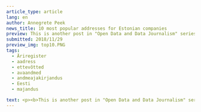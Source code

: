 ```yaml
---
article_type: article
lang: en
author: Annegrete Peek
news_title: 10 most popular addresses for Estonian companies
preview: This is another post in "Open Data and Data Journalism" series. What addresses are the most popular ones for companies? In the Business Register the comapny address is provided as a open data.
submitted: 2018/11/29
preview_img: top10.PNG
tags:
  - Äriregister
  - aadress
  - ettevõtted
  - avaandmed
  - andmeajakirjandus
  - Eesti
  - majandus

text: <p><b>This is another post in "Open Data and Data Journalism" series. What addresses are the most popular ones for companies? In the Business Register the comapny address is provided as a open data. The addresses will be divided into two groups - residential and commercial buildings (incl. mixed buildings).</b></p><p>There are more than 280 thousand registered companies in Estonia, but interestingly, there are no address in the Business Register for 24 thousand (8.5%) of them. Although tax debt is not the main focus of this post, we also report the number of tax debtors located at these addresses.</p><p>At the end of the post, the most popular addresses of each county are also listed.</p><p><b>Commercial buildings</b></p><style type="text/css">.tg  {border-collapse:collapse;border-spacing:0;}.tg td{font-size:14px;padding:5px 5px;border-style:solid;border-width:1px;overflow:hidden;word-break:normal;border-color:black;}.tg th{font-size:14px;font-weight:bold;padding:5px 5px;border-style:solid;border-width:1px;overflow:hidden;word-break:normal;border-color:black;}.tg .tg-0pky{border-color:inherit;text-align:left;vertical-align:top}.tg .tg-4sxv{color:#9b9b9b;border-color:inherit;text-align:left;vertical-align:top}</style><table class="tg">  <tr>    <th class="tg-0pky">Address </th>    <th class="tg-0pky"> Number of registered companies </th>    <th class="tg-4sxv"> Number of tax debtors </th>  </tr>  <tr>    <td class="tg-0pky"> Sepapaja tn 6, Tallinn </td>    <td class="tg-0pky"> 2113 </td>    <td class="tg-4sxv"> 0 </td>  </tr>  <tr>    <td class="tg-0pky"> Narva mnt 5, Tallinn </td>    <td class="tg-0pky"> 1759 </td>    <td class="tg-4sxv"> 67 </td>  </tr>  <tr>    <td class="tg-0pky"> Rävala pst 8, Tallinn </td>    <td class="tg-0pky"> 1048 </td>    <td class="tg-4sxv"> 203 </td>  </tr>  <tr>    <td class="tg-0pky"> Roosikrantsi tn 2, Tallinn </td>    <td class="tg-0pky"> 752 </td>    <td class="tg-4sxv"> 5 </td>  </tr>  <tr>    <td class="tg-0pky"> Narva mnt 7, Tallinn </td>    <td class="tg-0pky"> 654 </td>    <td class="tg-4sxv"> 10 </td>  </tr>  <tr>    <td class="tg-0pky"> Tornimäe tn 5, Tallinn </td>    <td class="tg-0pky"> 633 </td>    <td class="tg-4sxv"> 54 </td>  </tr>  <tr>    <td class="tg-0pky"> Laki tn 30, Tallinn </td>    <td class="tg-0pky"> 571 </td>    <td class="tg-4sxv"> 4 </td>  </tr>  <tr>    <td class="tg-0pky"> Ahtri tn 12, Tallinn </td>    <td class="tg-0pky"> 526 </td>    <td class="tg-4sxv"> 7 </td>  </tr>  <tr>    <td class="tg-0pky"> Rännaku pst 12, Tallinn </td>    <td class="tg-0pky"> 478 </td>    <td class="tg-4sxv"> 7 </td>  </tr>  <tr>    <td class="tg-0pky"> Tornimäe tn 7, Tallinn </td>    <td class="tg-0pky"> 469 </td>    <td class="tg-4sxv"> 23</td>  </tr></table>&nbsp;<p>These 10 addresses are shared by 3% of Estonian companies. The floor area of Sepapaja 6 house is actually 984 square meters, which makes less than half a square meter per company. What's happening at Rävala pst 8? Nearly every fifth company is a debtor to the state. In fact, at this address, there are a total of 5% of debtors published by Tax and Customs Board.</p><p><b>Residential buildings</b></p><table class="tg">  <tr>    <th class="tg-0pky">Address </th>    <th class="tg-0pky"> Number of registered companies </th>    <th class="tg-4sxv"> Number of tax debtors </th>  </tr>  <tr>    <td class="tg-0pky"> Männimäe, Pudisoo village, Harjumaa</td>    <td class="tg-0pky"> 557 </td>    <td class="tg-4sxv"> 0 </td>  </tr>  <tr>    <td class="tg-0pky"> Randla tn 13, Tallinn</td>    <td class="tg-0pky"> 313 </td>    <td class="tg-4sxv"> 6 </td>  </tr>  <tr>    <td class="tg-0pky"> Pae tn 25, Tallinn </td>    <td class="tg-0pky"> 281 </td>    <td class="tg-4sxv"> 1 </td>  </tr>  <tr>    <td class="tg-0pky"> Nurme tn 16, Tallinn </td>    <td class="tg-0pky"> 220 </td>    <td class="tg-4sxv"> 1 </td>  </tr>  <tr>    <td class="tg-0pky"> Tina tn 7, Tallinn </td>    <td class="tg-0pky"> 218 </td>    <td class="tg-4sxv"> 0 </td>  </tr>  <tr>    <td class="tg-0pky"> Kadaka pst 169a, Tallinn </td>    <td class="tg-0pky"> 209 </td>    <td class="tg-4sxv"> 0 </td>  </tr>  <tr>    <td class="tg-0pky"> Kesk-Ameerika tn 7, Tallinn </td>    <td class="tg-0pky"> 161 </td>    <td class="tg-4sxv"> 4 </td>  </tr>  <tr>    <td class="tg-0pky"> Narva mnt 38, Tallinn </td>    <td class="tg-0pky"> 132 </td>    <td class="tg-4sxv"> 0 </td>  </tr>  <tr>    <td class="tg-0pky"> Mooni tn 18, Tallinn </td>    <td class="tg-0pky"> 124 </td>    <td class="tg-4sxv"> 3 </td>  </tr>  <tr>    <td class="tg-0pky"> Lootsi tn 3a, Tallinn </td>    <td class="tg-0pky"> 119 </td>    <td class="tg-4sxv"> 2</td>  </tr></table>&nbsp;<p>Nordic Consult, a provider of services for e-residents, operates at Männimäe. One of the services is providing a legal address.</p><p>Männimäe, Nurme tn 16 and Mooni tn 18 are detached houses. In apartment buildings (except Lootsi tn 3a and Narva mnt 38), most companies are registered (67% -94%) in one apartment. For example, there are 287 registered companies in Randla 13-201.</p><p><b>The most popular addresses of the counties</b></p><p>If the business address precision is village, it will be excluded from the analysis.</p><table class="tg">  <tr>    <th class="tg-0pky"> County </th>    <th class="tg-0pky"> Type </th>    <th class="tg-0pky"> Address </th>    <th class="tg-0pky"> Number of registered companies </th>    <th class="tg-4sxv"> Number of tax debtors </th>  </tr>  <tr>    <td class="tg-0pky"> Harju </td>    <td class="tg-0pky"> Commercial </td>    <td class="tg-0pky"> Sepapaja tn 6, Tallinn </td>    <td class="tg-0pky"> 2113 </td>    <td class="tg-4sxv"> 0 </td>  </tr>  <tr>    <td class="tg-0pky"> Harju </td>    <td class="tg-0pky"> Residential </td>    <td class="tg-0pky"> Männimäe, Pudisoo village </td>    <td class="tg-0pky"> 557 </td>    <td class="tg-4sxv"> 0 </td>  </tr>  <tr>    <td class="tg-0pky"> Hiiu </td>    <td class="tg-0pky"> Commercial </td>    <td class="tg-0pky"> Sadama tn 15, Kärdla </td>    <td class="tg-0pky"> 17 </td>    <td class="tg-4sxv"> 0 </td>  </tr>  <tr>    <td class="tg-0pky"> Hiiu </td>    <td class="tg-0pky"> Residential </td>    <td class="tg-0pky"> Pae tn 8, Kärdla </td>    <td class="tg-0pky"> 10 </td>    <td class="tg-4sxv"> 0 </td>  </tr>  <tr>    <td class="tg-0pky"> Ida-Viru </td>    <td class="tg-0pky"> Commercial </td>    <td class="tg-0pky"> Rakvere tn 5a, Jõhvi </td>    <td class="tg-0pky"> 27 </td>    <td class="tg-4sxv"> 0 </td>  </tr>  <tr>    <td class="tg-0pky"> Ida-Viru </td>    <td class="tg-0pky"> Residential </td>    <td class="tg-0pky"> Tallinna mnt 42, Narva </td>    <td class="tg-0pky"> 59 </td>    <td class="tg-4sxv"> 0 </td>  </tr>  <tr>    <td class="tg-0pky"> Jõgeva </td>    <td class="tg-0pky"> Commercial </td>    <td class="tg-0pky"> Silla tn 2, Põltsamaa </td>    <td class="tg-0pky"> 22 </td>    <td class="tg-4sxv"> 0 </td>  </tr>  <tr>    <td class="tg-0pky"> Jõgeva </td>    <td class="tg-0pky"> Residential </td>    <td class="tg-0pky"> Rohu tn 6, Jõgeva </td>    <td class="tg-0pky"> 15 </td>    <td class="tg-4sxv"> 1 </td>  </tr>  <tr>    <td class="tg-0pky"> Järva </td>    <td class="tg-0pky"> Commercial </td>    <td class="tg-0pky"> Lai tn 33, Paide </td>    <td class="tg-0pky"> 18 </td>    <td class="tg-4sxv"> 0 </td>  </tr>  <tr>    <td class="tg-0pky"> Järva </td>    <td class="tg-0pky"> Residential </td>    <td class="tg-0pky"> Ehitajate tn 6, Paide </td>    <td class="tg-0pky"> 15 </td>    <td class="tg-4sxv"> 2 </td>  </tr>  <tr>    <td class="tg-0pky"> Lääne-Viru </td>    <td class="tg-0pky"> Commercial </td>    <td class="tg-tysj"> Turu plats 3, Rakvere </td>    <td class="tg-0pky"> 25 </td>    <td class="tg-4sxv"> 2 </td>  </tr>  <tr>    <td class="tg-0pky"> Lääne-Viru </td>    <td class="tg-0pky"> Residential </td>    <td class="tg-tysj"> Tuisu tn 20, Rakvere </td>    <td class="tg-0pky"> 51 </td>    <td class="tg-4sxv"> 0 </td>  </tr>  <tr>    <td class="tg-0pky"> Lääne </td>    <td class="tg-0pky"> Commercial </td>    <td class="tg-tysj"> Kastani tn 7  </td>    <td class="tg-0pky"> 19 </td>    <td class="tg-4sxv"> 0 </td>  </tr>  <tr>    <td class="tg-0pky"> Lääne </td>    <td class="tg-0pky"> Residential </td>    <td class="tg-tysj"> Mulla tn 10, Haapsalu </td>    <td class="tg-0pky"> 20 </td>    <td class="tg-4sxv"> 2 </td>  </tr>  <tr>    <td class="tg-0pky"> Põlva </td>    <td class="tg-0pky"> Commercial </td>    <td class="tg-tysj"> Uus tn 2, Põlva </td>    <td class="tg-0pky"> 29 </td>    <td class="tg-4sxv"> 0 </td>  </tr>  <tr>    <td class="tg-0pky"> Põlva </td>    <td class="tg-0pky"> Residential </td>    <td class="tg-tysj"> Pihlaka tn 11, Põlva </td>    <td class="tg-0pky"> 19 </td>    <td class="tg-4sxv"> 0 </td>  </tr>  <tr>    <td class="tg-0pky"> Pärnu </td>    <td class="tg-0pky"> Commercial </td>    <td class="tg-tysj"> Papiniidu tn 5, Pärnu </td>    <td class="tg-0pky"> 88 </td>    <td class="tg-4sxv"> 8 </td>  </tr>  <tr>    <td class="tg-0pky"> Pärnu </td>    <td class="tg-0pky"> Residential </td>    <td class="tg-tysj"> Kuldse Kodu tn 5, Pärnu </td>    <td class="tg-0pky"> 71 </td>    <td class="tg-4sxv"> 1 </td>  </tr>  <tr>    <td class="tg-0pky"> Rapla </td>    <td class="tg-0pky"> Commercial </td>    <td class="tg-tysj"> Tallinna mnt 22, Rapla </td>    <td class="tg-0pky"> 25 </td>    <td class="tg-4sxv"> 10 </td>  </tr>  <tr>    <td class="tg-0pky"> Rapla </td>    <td class="tg-0pky"> Residential </td>    <td class="tg-tysj"> Pargi tn 1, Alu village </td>    <td class="tg-0pky"> 23 </td>    <td class="tg-4sxv"> 1 </td>  </tr>  <tr>    <td class="tg-0pky"> Saare </td>    <td class="tg-0pky"> Commercial </td>    <td class="tg-tysj"> Lossi tn 3, Kuressaare </td>    <td class="tg-0pky"> 86 </td>    <td class="tg-4sxv"> 0 </td>  </tr>  <tr>    <td class="tg-0pky"> Saare </td>    <td class="tg-0pky"> Residential </td>    <td class="tg-tysj"> Tallinna tn 17, Kuressaare </td>    <td class="tg-0pky"> 53 </td>    <td class="tg-4sxv"> 0 </td>  </tr>  <tr>    <td class="tg-0pky"> Tartu </td>    <td class="tg-0pky"> Commercial </td>    <td class="tg-tysj"> Ülikooli tn 6a, Tartu </td>    <td class="tg-0pky"> 383 </td>    <td class="tg-4sxv"> 3 </td>  </tr>  <tr>    <td class="tg-0pky"> Tartu </td>    <td class="tg-0pky"> Residential </td>    <td class="tg-tysj"> Kasela, Soinaste village </td>    <td class="tg-0pky"> 107 </td>    <td class="tg-4sxv"> 0 </td>  </tr>  <tr>    <td class="tg-0pky"> Valga </td>    <td class="tg-0pky"> Commercial </td>    <td class="tg-tysj"> Metsa tn 21, Valga </td>    <td class="tg-0pky"> 16 </td>    <td class="tg-4sxv"> 10 </td>  </tr>  <tr>    <td class="tg-0pky"> Valga </td>    <td class="tg-0pky"> Residential </td>    <td class="tg-tysj"> Tähe tn 16a, Valga </td>    <td class="tg-0pky"> 17 </td>    <td class="tg-4sxv"> 0 </td>  </tr>  <tr>    <td class="tg-0pky"> Viljandi </td>    <td class="tg-0pky"> Commercial </td>    <td class="tg-tysj"> C.R.Jakobsoni tn 11, Viljandi </td>    <td class="tg-0pky"> 54 </td>    <td class="tg-4sxv"> 1 </td>  </tr>  <tr>    <td class="tg-0pky"> Viljandi </td>    <td class="tg-0pky"> Residential </td>    <td class="tg-tysj"> Posti tn 20, Viljandi </td>    <td class="tg-0pky"> 18 </td>    <td class="tg-4sxv"> 0 </td>  </tr>  <tr>    <td class="tg-0pky"> Võru </td>    <td class="tg-0pky"> Commercial </td>    <td class="tg-tysj"> Jüri tn 19a, Võru </td>    <td class="tg-0pky"> 27 </td>    <td class="tg-4sxv"> 1 </td>  </tr>  <tr>    <td class="tg-0pky"> Võru </td>    <td class="tg-0pky"> Residential </td>    <td class="tg-tysj"> Paju tn 20, Võru </td>    <td class="tg-0pky"> 17 </td>    <td class="tg-4sxv"> 0</td>  </tr></table><p>In four counties - Ida-Viru, Lääne-Viru, Lääne, Valga - most popular addresses used are for residential buildings, not the commercial buildings.</p><p>For addition, Tanel Jairus illustrated the Business Register data <a href="https://user-images.githubusercontent.com/20944139/49020231-a166ec00-f198-11e8-8bfc-73716ed7414a.png" target="_blank">here</a>.</p><p><em>The Open Data Portal's content is created as part of the EU structural funds' programme 'Raising Awareness of Information Society' which is financed through the EU Regional Development Fund. Project activities are carried out by the Open Knowledge Estonia NGO.</em></p> <blockquote><p>Sources:</p> <p><a href="https://opendata.riik.ee/andmehulgad/ariregister/" target="_blank">https://opendata.riik.ee/andmehulgad/ariregister/</a></p> <p><a href="https://avaandmed.ehr.ee" target="_blank">https://avaandmed.ehr.ee</a></p> <p><a href="https://www.emta.ee/et/kontaktid-ja-ametist/maksulaekumine-statistika/maksuvolglaste-nimekiri" target="_blank">https://www.emta.ee/et/kontaktid-ja-ametist/maksulaekumine-statistika/maksuvolglaste-nimekiri</a></p> <p><a href="https://github.com/okestonia/Data-Viz-Protos/tree/master/arireg-aadressid" target="_blank">https://github.com/okestonia/Data-Viz-Protos/tree/master/arireg-aadressid</a></p> </blockquote>
---
```

